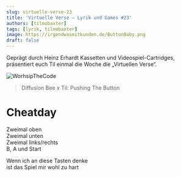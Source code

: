 ```yaml
---
slug: virtuelle-verse-23
title: 'Virtuelle Verse – Lyrik und Games #23'
authors: [tilmobaxter]
tags: [lyrik, tilmobaxter]
image: https://irgendwasmitkunden.de/ButtonBaby.png
draft: false
---
```


Geprägt durch Heinz Erhardt Kassetten und Videospiel-Cartridges, präsentiert euch Til einmal die Woche die „Virtuellen Verse“.
<!--truncate-->

![WorhsipTheCode](https://irgendwasmitkunden.de/ButtonBaby.png)
> Diffusion Bee x Til: Pushing The Button

# Cheatday

Zweimal oben    
Zweimal unten  
Zweimal links/rechts  
B, A und Start  

Wenn ich an diese Tasten denke  
ist das Spiel mir wohl zu hart  
  
